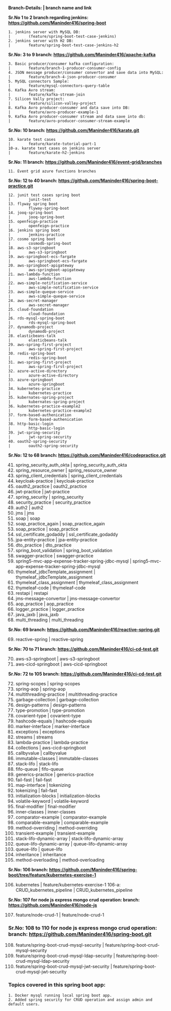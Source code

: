 **Branch-Details:                                                       |        branch name and link**

**Sr.No 1 to 2 branch regarding jenkins: https://github.com/Maninder416/spring-boot**

```shell
1. jenkins server with MySQL DB:                                        |        (feature/spring-boot-test-case-jenkins)
2. jenkins server with H2 DB:                                           |        feature/spring-boot-test-case-jenkins-h2
```

**Sr.No: 3 to 9 branch: https://github.com/Maninder416/apache-kafka**

```shell
3. Basic producer/consumer kafka configuration:                         |        feature/branch-1-producer-consumer-config
4. JSON message producer/consumer convertor and save data into MySQL:   |        feature/branch-4-json-producer-consumer
5. MySQL connectors Sample:                                             |        feature/mysql-connectors-query-table
6. Kafka Avro stream:                                                   |        feature/kafka-stream-join
7. Silicon Vally project:                                               |        feature/silicon-valley-project 
8. Kafka Avro producer-consumer and data save into DB:                  |        feature/avro-producer-example-1
9. Kafka Avro producer-consumer stream and data save into db:           |        feature/avro-producer-consumer-stream-example
```

**Sr.No: 10 branch: https://github.com/Maninder416/karate.git**

```shell
10. karate test cases                                                   |        feature/karate-tutorial-part-1
10-a. karate test cases on jenkins server                               |        feature/karate-h2-jenkins
```

**Sr.No: 11 branch: https://github.com/Maninder416/event-grid/branches**

```shell
11. Event grid azure functions branches
```

**Sr.No: 12 to 40 branch: https://github.com/Maninder416/spring-boot-practice.git**

```shell
12. junit test cases spring boot                                        |        junit-test
13. flyway spring boot                                                  |        flyway-spring-boot
14. jooq-spring-boot                                                    |        jooq-spring-boot
15. openfeign-practice                                                  |        openfeign-practice
16. jenkins spring boot                                                 |        jenkins-practice
17. cosmo spring boot                                                   |        cosmodb-spring-boot
18. aws-s3-springboot                                                   |        aws-s3-springboot
19. aws-springboot-ecs-fargate                                          |        aws-springboot-ecs-fargate
20. aws-springboot-apigateway                                           |        aws-springboot-apigateway
21. aws-lambda-function                                                 |        aws-lambda-function
22. aws-simple-notification-service                                     |        aws-simple-notification-service
23. aws-simple-queque-service                                           |        aws-simple-queque-service
24. aws-secret-manager                                                  |        aws-secret-manager
25. cloud-foundation                                                    |        cloud-foundation
26. rds-mysql-spring-boot                                               |        rds-mysql-spring-boot
27. dynamodb-project                                                    |        dynamodb-project
28. elasticbeans-talk                                                   |        elasticbeans-talk
29. aws-spring-first-project                                            |        aws-spring-first-project
30. redis-spring-boot                                                   |        redis-spring-boot   
31. aws-spring-first-project                                            |        aws-spring-first-project
32. azure-active-directory                                              |        azure-active-directory
33. azure-springboot                                                    |        azure-springboot
34. kubernetes-practice                                                 |        kubernetes-practice
35. kubernates-spring-project                                           |        kubernates-spring-project
36. kubernetes-practice-example2                                        |        kubernetes-practice-example2
37. form-based-authenication                                            |        form-based-authenication
38. http-basic-login                                                    |        http-basic-login
39. jwt-spring-security                                                 |        jwt-spring-security
40. oauth2-spring-security                                              |        oauth2-spring-security
```

**Sr.No: 12 to 68 branch: https://github.com/Maninder416/codepractice.git**



41. spring_security_auth_okta                                          |        spring_security_auth_okta
42. spring_resource_owner                                              |        spring_resource_owner
43. spring_client_credentials                                          |        spring_client_credentials
44. keycloak-practice                                                  |        keycloak-practice
45. oauth2_practice                                                    |        oauth2_practice
46. jwt-practice                                                       |        jwt-practice
47. spring_security                                                    |        spring_security
48. security_practice                                                  |        security_practice
49. auth2                                                              |        auth2
50. jms                                                                |        jms
51. soap                                                               |        soap
52. soap_practice_again                                                |        soap_practice_again
53. soap_practice                                                      |        soap_practice
54. ssl_certificate_godaddy                                            |        ssl_certificate_godaddy
55. jpa-entity-practice                                                |        jpa-entity-practice
56. dto_practice                                                       |        dto_practice
57. spring_boot_validation                                             |        spring_boot_validation
58. swagger-practice                                                   |        swagger-practice
59. spring5-mvc-app-expense-tracker-spring-jdbc-mysql                  |        spring5-mvc-app-expense-tracker-spring-jdbc-mysql
60. thymeleaf_jdbcTemplate_assignment                                  |        thymeleaf_jdbcTemplate_assignment
61. thymeleaf_class_assignment                                         |        thymeleaf_class_assignment
62. thymeleaf-code                                                     |        thymeleaf-code
63. restapi                                                            |        restapi
64. jms-message-convertor                                              |        jms-message-convertor
65. aop_practice                                                       |        aop_practice
66. logger_practice                                                    |        logger_practice
67. java_jaxb                                                          |        java_jaxb
68. multi_threading                                                    |        multi_threading


**Sr.No: 69 branch: https://github.com/Maninder416/reactive-spring.git**

69. reactive-spring                                                    |        reactive-spring


**Sr.No: 70 to 71 branch: https://github.com/Maninder416/ci-cd-test.git**


70. aws-s3-springboot                                                  |        aws-s3-springboot
71. aws-cicd-springboot                                                |        aws-cicd-springboot

**Sr.No: 72 to 105 branch: https://github.com/Maninder416/ci-cd-test.git**


72. spring-scopes                                                     |        spring-scopes
73. spring-aop                                                        |        spring-aop
74. multithreading-practice                                           |        multithreading-practice
75. garbage-collection                                                |        garbage-collection
76. design-patterns                                                   |        design-patterns
77. type-promotion                                                    |        type-promotion
78. covarient-type                                                    |        covarient-type
79. hashcode-equals                                                   |        hashcode-equals
80. marker-interface                                                  |        marker-interface
81. exceptions                                                        |        exceptions
82. streams                                                           |        streams
83. lambda-practice                                                   |        lambda-practice
84. collections                                                       |        aws-cicd-springboot
85. callbyvalue                                                       |        callbyvalue
86. immutable-classes                                                 |        immutable-classes
87. stack-lifo                                                        |        stack-lifo
88. fifo-queue                                                        |        fifo-queue
89. generics-practice                                                 |        generics-practice
90. fail-fast                                                         |        fail-fast
91. map-interface                                                     |       tokenizing
92. tokenizing                                                        |        fail-fast
93. initialization-blocks                                             |        initialization-blocks
94. volatile-keyword                                                  |        volatile-keyword
95. final-modifier                                                    |        final-modifier
96. inner-classes                                                     |        inner-classes
97. comparator-example                                                |        comparator-example
98. comparable-example                                                |        comparable-example
99. method-overriding                                                 |        method-overriding
100. transient-example                                                |        transient-example
101. stack-lifo-dynamic-array                                         |        stack-lifo-dynamic-array
102. queue-lifo-dynamic-array                                         |        queue-lifo-dynamic-array
103. queue-lifo                                                       |        queue-lifo
104. inheritance                                                      |        inheritance
105. method-overloading                                               |        method-overloading

**Sr.No: 106 branch: https://github.com/Maninder416/spring-boot/tree/feature/kubernetes-exercise-1**

106. kubernetes                                                       |        feature/kubernetes-exercise-1
106-a: CRUD_kubernetes_pipeline                                       |        CRUD_kubernetes_pipeline


**Sr.No: 107 for node js express mongo crud operation: branch: https://github.com/Maninder416/node-js**

107. feature/node-crud-1                                              |        feature/node-crud-1


  
### **Sr.No: 108 to 110 for node js express mongo crud operation: branch: https://github.com/Maninder416/spring-boot.git**

108. feature/spring-boot-crud-mysql-security                          |        feature/spring-boot-crud-mysql-security
109. feature/spring-boot-crud-mysql-ldap-security                     |        feature/spring-boot-crud-mysql-ldap-security
110. feature/spring-boot-crud-mysql-jwt-security                      |        feature/spring-boot-crud-mysql-jwt-security


### Topics covered in this spring boot app:
```shell
1. Docker mysql running local spring boot app.
2. Added spring security for CRUD operation and assign admin and
default users.
```
